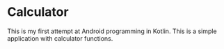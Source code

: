 # Calculator
This is my first attempt at Android programming in Kotlin. 
This is a simple application with calculator functions.
